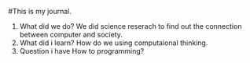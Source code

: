 #This is my journal.

1. What did we do?      We did science reserach to find out the connection between computer and society.
2. What did i learn?    How do we using computaional thinking.
3. Question i have      How to programming?
